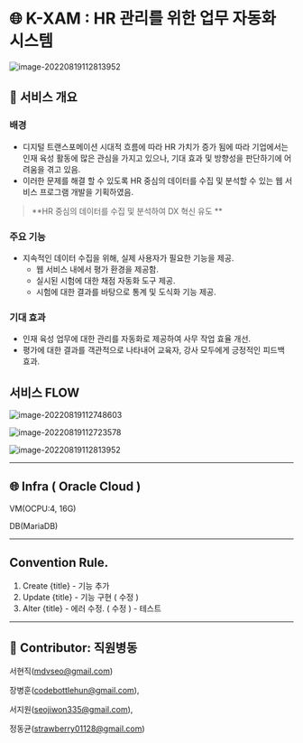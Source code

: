 # 🌐 K-XAM : HR 관리를 위한 업무 자동화 시스템

![image-20220819112813952](https://user-images.githubusercontent.com/89330527/185530781-d6f25fdc-13ff-4345-8442-5ed470a5ff59.png)



## 📜 서비스 개요

### 배경

- 디지털 트랜스포메이션 시대적 흐름에 따라 HR 가치가 증가 됨에 따라 기업에서는 인재 육성 활동에 많은 관심을 가지고 있으나, 기대 효과 및 방향성을 판단하기에 어려움을 겪고 있음.
- 이러한 문제를 해결 할 수 있도록 HR 중심의 데이터를 수집 및 분석할 수 있는 웹 서비스 프로그램 개발을 기획하였음.

> **HR 중심의 데이터를 수집 및 분석하여 DX 혁신 유도 **

### 주요 기능

- 지속적인 데이터 수집을 위해, 실제 사용자가 필요한 기능을 제공.
  - 웹 서비스 내에서 평가 환경을 제공함. 
  - 실시된 시험에 대한 채점 자동화 도구 제공.
  - 시험에 대한 결과를 바탕으로 통계 및 도식화 기능 제공.

### 기대 효과

- 인재 육성 업무에 대한 관리를 자동화로 제공하여 사무 작업 효율 개선.
- 평가에 대한 결과를 객관적으로 나타내어 교육자, 강사 모두에게 긍정적인 피드백 효과.



##  서비스 FLOW

![image-20220819112748603](https://user-images.githubusercontent.com/89330527/185530916-c38db537-2e1a-48e9-9b3d-3844e3b526eb.png)

![image-20220819112723578](https://user-images.githubusercontent.com/89330527/185530977-2a7d222a-32b4-4a5e-b732-6e4199aa13cc.png)

![image-20220819112813952](https://user-images.githubusercontent.com/89330527/185531085-395f3b0a-90d7-4599-8ab1-46972303e44c.png)



---
🌐 Infra ( Oracle Cloud )
---

 VM(OCPU:4, 16G)

 DB(MariaDB)

---
Convention Rule.
---
1. Create {title} - 기능 추가
2. Update {title} - 기능 구현 ( 수정 )
3. Alter {title} - 에러 수정. ( 수정 ) - 테스트


---
👥 Contributor: 직원병동
---

서현직([mdvseo@gmail.com](mailto:mdvseo@gmail.com))

장병훈([codebottlehun@gmail.com](mailto:codebottlehun@gmail.com)), 

서지원([seojiwon335@gmail.com](mailto:seojiwon335@gmail.com)), 

정동균(strawberry01128@gmail.com)





